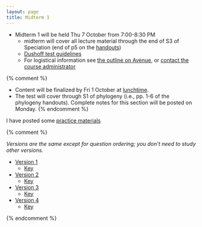 ```yaml
---
layout: page
title: Midterm 1
---
```


* Midterm 1 will be held Thu 7 October from 7:00-8:30 PM
	* midterm will cover all lecture material through the end of S3 of Speciation (end of p5 on the [handouts](materials/speciation.handouts.pdf))
	* [Dushoff test guidelines](tests.html)
	* For logistical information see [the outline on Avenue]( https://avenue.cllmcmaster.ca/d2l/le/content/412000/viewContent/3274724/View), or [contact the course administrator](mailto:bio1m03@mcmaster.ca)

{% comment %} 
* Content will be finalized by Fri 1 October at [lunchtime](lunchtime.html).
* The test will cover through S1 of phylogeny (i.e., pp. 1-6 of the phylogeny handouts). Complete notes for this section will be posted on Monday.
{% endcomment %} 

I have posted some [practice materials](practice.html)

{% comment %} 

_Versions are the same except for question ordering; you don't need to study other versions._

* [Version 1](/tests/midterm1.1.test.pdf)
	* [Key](/tests/midterm1.1.key.pdf)
* [Version 2](/tests/midterm1.2.test.pdf)
	* [Key](/tests/midterm1.2.key.pdf)
* [Version 3](/tests/midterm1.3.test.pdf)
	* [Key](/tests/midterm1.3.key.pdf)
* [Version 4](/tests/midterm1.4.test.pdf)
	* [Key](/tests/midterm1.4.key.pdf)

{% endcomment %} 
